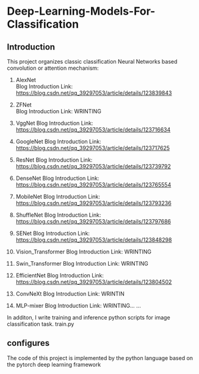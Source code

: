 # Deep-Learning-Models-For-Classification

## Introduction
This project organizes classic classification Neural Networks based  convolution or attention mechanism:

1. AlexNet        
Blog Introduction Link: https://blog.csdn.net/qq_39297053/article/details/123839843  

2. ZFNet          
Blog Introduction Link: WRINTING

3. VggNet
Blog Introduction Link: https://blog.csdn.net/qq_39297053/article/details/123716634  

4. GoogleNet
Blog Introduction Link: https://blog.csdn.net/qq_39297053/article/details/123717625  

5. ResNet
Blog Introduction Link: https://blog.csdn.net/qq_39297053/article/details/123739792  

6. DenseNet
Blog Introduction Link: https://blog.csdn.net/qq_39297053/article/details/123765554  

7. MobileNet
Blog Introduction Link: https://blog.csdn.net/qq_39297053/article/details/123793236  

8. ShuffleNet
Blog Introduction Link: https://blog.csdn.net/qq_39297053/article/details/123797686  

9. SENet
Blog Introduction Link: https://blog.csdn.net/qq_39297053/article/details/123848298  

10. Vision_Transformer
Blog Introduction Link: WRINTING  

11. Swin_Transformer
Blog Introduction Link: WRINTING  

12. EfficientNet
Blog Introduction Link: https://blog.csdn.net/qq_39297053/article/details/123804502  

13. ConvNeXt
Blog Introduction Link: WRINTIN  

14. MLP-mixer
Blog Introduction Link: WRINTING... ...  

In additon, I write training and inference python scripts for image classification task.
train.py 

## configures
The code of this project is implemented by the python language based on the pytorch deep learning framework
